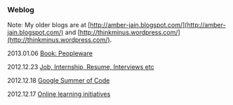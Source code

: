 ### Weblog

Note: My older blogs are at [http://amber-jain.blogspot.com/](http://amber-jain.blogspot.com/) and [http://thinkminus.wordpress.com/](http://thinkminus.wordpress.com/).

<div id="blog-index">

<p><span class="label date">2013.01.06</span>
<span><a href="./peopleware.html">Book: Peopleware</a></span></p>

<p><span class="label date">2012.12.23</span>
<span><a href="./job-internship-resumes-interview.html">Job, Internship, Resume, Interviews etc</a></span></p>

<p><span class="label date">2012.12.18</span>
<span><a href="./gsoc.html">Google Summer of Code</a></span></p>

<p><span class="label date">2012.12.17</span>
<span><a href="./online-learning-initiatives.html">Online learning initiatives</a></span></p>
</div>
